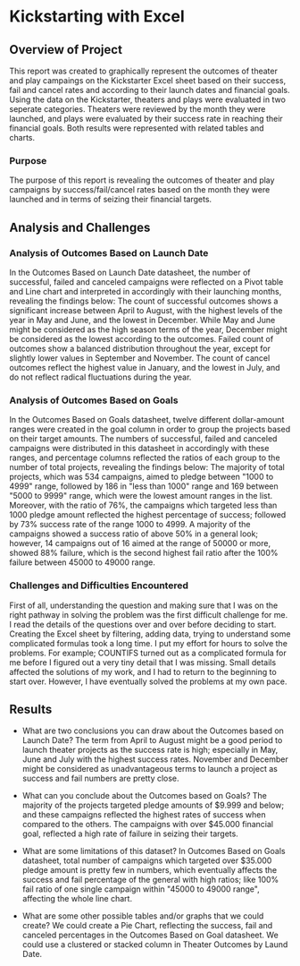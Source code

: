 # Kickstarting with Excel

## Overview of Project

This report was created to graphically represent the outcomes of theater and play campaings on the Kickstarter Excel sheet based on their success, fail and cancel rates and according to their launch dates and financial goals. 
Using the data on the Kickstarter, theaters and plays were evaluated in two seperate categories. 
Theaters were reviewed by the month they were launched, and plays were evaluated by their success rate in reaching their financial goals. Both results were represented with related tables and charts. 

### Purpose

The purpose of this report is revealing the outcomes of theater and play campaigns by success/fail/cancel rates based on the month they were launched and in terms of seizing their financial targets.

## Analysis and Challenges

### Analysis of Outcomes Based on Launch Date

In the Outcomes Based on Launch Date datasheet, the number of successful, failed and canceled campaigns were reflected on a Pivot table and Line chart and interpreted in accordingly with their launching months, 
revealing the findings below:
The count of successful outcomes shows a significant increase between April to August, with the highest levels of the year in May and June, and the lowest in December. 
While May and June might be considered as the high season terms of the year, December might be considered as the lowest according to the outcomes.
Failed count of outcomes show a balanced distribution throughout the year, except for slightly lower values in September and November.
The count of cancel outcomes reflect the highest value in January, and the lowest in July, and do not reflect radical fluctuations during the year. 

### Analysis of Outcomes Based on Goals

In the Outcomes Based on Goals datasheet, twelve different dollar-amount ranges were created in the goal column in order to group the projects based on their target amounts.
The numbers of successful, failed and canceled campaigns were distributed in this datasheet in accordingly with these ranges, and percentage columns reflected the ratios of each group to the number of total projects, 
revealing the findings below:
The majority of total projects, which was 534 campaigns, aimed to pledge between "1000 to 4999" range, followed by 186 in "less than 1000" range and 169 between "5000 to 9999" range, which were the lowest amount ranges in the list.
Moreover, with the ratio of 76%, the campaigns which targeted less than 1000 pledge amount reflected the highest percentage of success; followed by 73% success rate of the range 1000 to 4999. 
A majority of the campaigns showed a success ratio of above 50% in a general look; however, 14 campaigns out of 16 aimed at the range of 50000 or more, showed 88% failure, which is the second highest fail ratio after the 100% failure 
between 45000 to 49000 range.

### Challenges and Difficulties Encountered

First of all, understanding the question and making sure that I was on the right pathway in solving the problem was the first difficult challenge for me. I read the details of the questions over and over before deciding to start.
Creating the Excel sheet by filtering, adding data, trying to understand some complicated formulas took a long time. I put my effort for hours to solve the problems. For example; COUNTIFS turned out as a complicated formula for me before I 
figured out a very tiny detail that I was missing. Small details affected the solutions of my work, and I had to return to the beginning to start over. However, I have eventually solved the problems at my own pace. 

## Results

- What are two conclusions you can draw about the Outcomes based on Launch Date?
The term from April to August might be a good period to launch theater projects as the success rate is high; especially in May, June and July with the highest success rates.
November and December might be considered as unadvantageous terms to launch a project as success and fail numbers are pretty close. 

- What can you conclude about the Outcomes based on Goals?
The majority of the projects targeted pledge amounts of $9.999 and below; and these campaigns reflected the highest rates of success when compared to the others.
The campaigns with over $45.000 financial goal, reflected a high rate of failure in seizing their targets.

- What are some limitations of this dataset?
In Outcomes Based on Goals datasheet, total number of campaigns which targeted over $35.000 pledge amount is pretty few in numbers, which eventually affects the success and fail percentage of the general with high ratios; like 100% fail
ratio of one single campaign within "45000 to 49000 range", affecting the whole line chart. 

- What are some other possible tables and/or graphs that we could create?
We could create a Pie Chart, reflecting the success, fail and canceled percentages in the Outcomes Based on Goal datasheet. 
We could use a clustered or stacked column in Theater Outcomes by Laund Date. 
